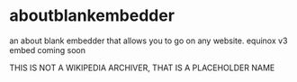 # aboutblankembedder


an about blank embedder that allows you to go on any website. 
equinox v3 embed coming soon


THIS IS NOT A WIKIPEDIA ARCHIVER, THAT IS A PLACEHOLDER NAME

